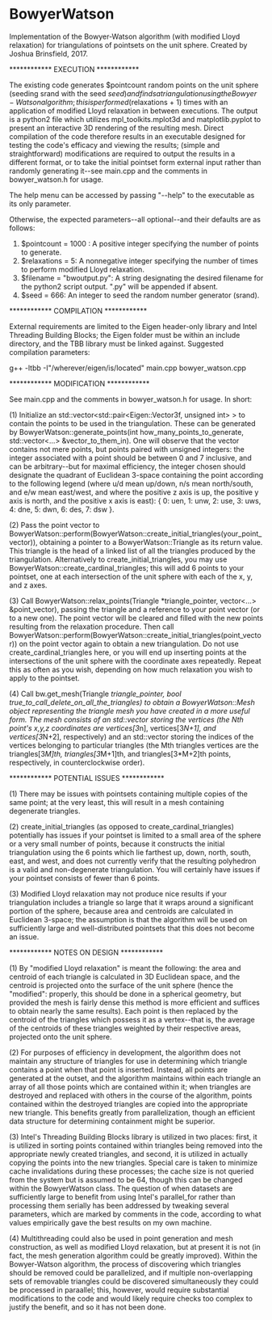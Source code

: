 # BowyerWatson
Implementation of the Bowyer-Watson algorithm (with modified Lloyd relaxation) for triangulations of pointsets on the unit sphere.
Created by Joshua Brinsfield, 2017.

************ EXECUTION ************

The existing code generates $pointcount random points on the unit sphere (seeding srand with the seed $seed) and finds a triangulation using the Bowyer-Watson algorithm; this is performed ($relaxations + 1) times with an application of modified Lloyd relaxation in between executions. The output is a python2 file which utilizes mpl_toolkits.mplot3d and matplotlib.pyplot to present an interactive 3D rendering of the resulting mesh. Direct compilation of the code therefore results in an executable designed for testing the code's efficacy and viewing the results; (simple and straightforward) modifications are required to output the results in a different format, or to take the initial pointset form external input rather than randomly generating it--see main.cpp and the comments in bowyer_watson.h for usage.

The help menu can be accessed by passing "--help" to the executable as its only parameter.

Otherwise, the expected parameters--all optional--and their defaults are as follows:
  1) $pointcount = 1000 : A positive integer specifying the number of points to generate.
  2) $relaxations = 5: A nonnegative integer specifying the number of times to perform modified Lloyd relaxation.
  3) $filename = "bwoutput.py": A string designating the desired filename for the python2 script output. ".py" will be appended if absent.
  4) $seed = 666: An integer to seed the random number generator (srand).

************ COMPILATION ************

External requirements are limited to the Eigen header-only library and Intel Threading Building Blocks; the Eigen folder must be within an include directory, and the TBB library must be linked against. Suggested compilation parameters:

g++ -ltbb -I"/wherever/eigen/is/located" main.cpp bowyer_watson.cpp

************ MODIFICATION ************

See main.cpp and the comments in bowyer_watson.h for usage. In short:

(1) Initialize an std::vector<std::pair<Eigen::Vector3f, unsigned int> > to contain the points to be used in the triangulation. These can be generated by BowyerWatson::generate_points(int how_many_points_to_generate, std::vector<...> &vector_to_them_in). One will observe that the vector contains not mere points, but points paired with unsigned integers: the integer associated with a point should be between 0 and 7 inclusive, and can be arbitrary--but for maximal efficiency, the integer chosen should designate the quadrant of Euclidean 3-space containing the point according to the following legend (where u/d mean up/down, n/s mean north/south, and e/w mean east/west, and where the positive z axis is up, the positive y axis is north, and the positive x axis is east): { 0: uen, 1: unw, 2: use, 3: uws, 4: dne, 5: dwn, 6: des, 7: dsw }.

(2) Pass the point vector to BowyerWatson::perform(BowyerWatson::create_initial_triangles(your_point_vector)), obtaining a pointer to a BowyerWatson::Triangle as its return value. This triangle is the head of a linked list of all the triangles produced by the triangulation. Alternatively to create_initial_triangles, you may use BowyerWatson::create_cardinal_triangles; this will add 6 points to your pointset, one at each intersection of the unit sphere with each of the x, y, and z axes.

(3) Call BowyerWatson::relax_points(Triangle *triangle_pointer, vector<...> &point_vector), passing the triangle and a reference to your point vector (or to a new one). The point vector will be cleared and filled with the new points resulting from the relaxation procedure. Then call BowyerWatson::perform(BowyerWatson::create_initial_triangles(point_vector)) on the point vector again to obtain a new triangulation. Do not use create_cardinal_triangles here, or you will end up inserting points at the intersections of the unit sphere with the coordinate axes repeatedly. Repeat this as often as you wish, depending on how much relaxation you wish to apply to the pointset.

(4) Call bw.get_mesh(Triangle *triangle_pointer, bool true_to_call_delete_on_all_the_triangles) to obtain a BowyerWatson::Mesh object representing the triangle mesh you have created in a more useful form. The mesh consists of an std::vector<float> storing the vertices (the Nth point's x,y,z coordinates are vertices[3*n], vertices[3*N+1], and vertices[3*N+2], respectively) and an std::vector<unsigned int> storing the indices of the vertices belonging to particular triangles (the Mth triangles vertices are the triangles[3*M]th, triangles[3*M+1]th, and triangles[3*M+2]th points, respectively, in counterclockwise order).

************ POTENTIAL ISSUES ************

(1) There may be issues with pointsets containing multiple copies of the same point; at the very least, this will result in a mesh containing degenerate triangles.

(2) create_initial_triangles (as opposed to create_cardinal_triangles) potentially has issues if your pointset is limited to a small area of the sphere or a very small number of points, because it constructs the initial triangulation using the 6 points which lie farthest up, down, north, south, east, and west, and does not currently verify that the resulting polyhedron is a valid and non-degenerate triangulation. You will certainly have issues if your pointset consists of fewer than 6 points.

(3) Modified Lloyd relaxation may not produce nice results if your triangulation includes a triangle so large that it wraps around a significant portion of the sphere, because area and centroids are calculated in Euclidean 3-space; the assumption is that the algorithm will be used on sufficiently large and well-distributed pointsets that this does not become an issue.

************ NOTES ON DESIGN ************

(1) By "modified Lloyd relaxation" is meant the following: the area and centroid of each triangle is calculated in 3D Euclidean space, and the centroid is projected onto the surface of the unit sphere (hence the "modified": properly, this should be done in a spherical geometry, but provided the mesh is fairly dense this method is more efficient and suffices to obtain nearly the same results). Each point is then replaced by the centroid of the triangles which possess it as a vertex--that is, the average of the centroids of these triangles weighted by their respective areas, projected onto the unit sphere.

(2) For purposes of efficiency in development, the algorithm does not maintain any structure of triangles for use in determining which triangle contains a point when that point is inserted. Instead, all points are generated at the outset, and the algorithm maintains within each triangle an array of all those points which are contained within it; when triangles are destroyed and replaced with others in the course of the algorithm, points contained within the destroyed triangles are copied into the appropriate new triangle. This benefits greatly from parallelization, though an efficient data structure for determining containment  might be superior.

(3) Intel's Threading Building Blocks library is utilized in two places: first, it is utilized in sorting points contained within triangles being removed into the appropriate newly created triangles, and second, it is utilized in actually copying the points into the new triangles. Special care is taken to minimize cache invalidations during these processes; the cache size is not queried from the system but is assumed to be 64, though this can be changed within the BowyerWatson class. The question of when datasets are sufficiently large to benefit from using Intel's parallel_for rather than processing them serially has been addressed by tweaking several parameters, which are marked by comments in the code, according to what values empirically gave the best results on my own machine.

(4) Multithreading could also be used in point generation and mesh construction, as well as modified Lloyd relaxation, but at present it is not (in fact, the mesh generation algorithm could be greatly improved). Within the Bowyer-Watson algorithm, the process of discovering which triangles should be removed could be parallelized, and if multiple non-overlapping sets of removable triangles could be discovered simultaneously they could be processed in paraallel; this, however, would require substantial modifications to the code and would likely require checks too complex to justify the benefit, and so it has not been done.
